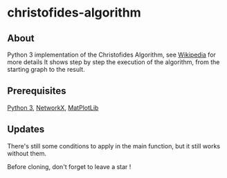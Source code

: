 # christofides-algorithm

## About 

Python 3 implementation of the Christofides Algorithm, see [Wikipedia](https://en.wikipedia.org/wiki/Christofides_algorithm) for more details
It shows step by step the execution of the algorithm, from the starting graph to the result.

## Prerequisites
[Python 3](https://www.python.org/downloads/), [NetworkX](https://pypi.org/project/networkx/), [MatPlotLib](https://pypi.org/project/matplotlib/)

## Updates 
There's still some conditions to apply in the main function, but it still works without them.

Before cloning, don't forget to leave a star !

